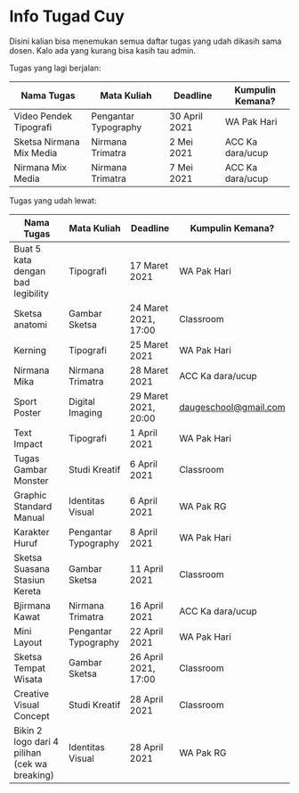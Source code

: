 # Info Tugad Cuy
Disini kalian bisa menemukan semua daftar tugas yang udah dikasih sama dosen. Kalo ada yang kurang bisa kasih tau admin.

Tugas yang lagi berjalan:

| Nama Tugas               | Mata Kuliah          | Deadline      | Kumpulin Kemana? |
| ------------------------ | -------------------- | ------------- | ---------------- |
| Video Pendek Tipografi   | Pengantar Typography | 30 April 2021 | WA Pak Hari      |
| Sketsa Nirmana Mix Media | Nirmana Trimatra     | 2 Mei 2021    | ACC Ka dara/ucup |
| Nirmana Mix Media        | Nirmana Trimatra     | 7 Mei 2021    | ACC Ka dara/ucup |

Tugas yang udah lewat:

| Nama Tugas                                    | Mata Kuliah          | Deadline             | Kumpulin Kemana?      |
| --------------------------------------------- | -------------------- | -------------------- | --------------------- |
| Buat 5 kata dengan bad legibility             | Tipografi            | 17 Maret 2021        | WA Pak Hari           |
| Sketsa anatomi                                | Gambar Sketsa        | 24 Maret 2021, 17:00 | Classroom             |
| Kerning                                       | Tipografi            | 25 Maret 2021        | WA Pak Hari           |
| Nirmana Mika                                  | Nirmana Trimatra     | 28 Maret 2021        | ACC Ka dara/ucup      |
| Sport Poster                                  | Digital Imaging      | 29 Maret 2021, 20:00 | daugeschool@gmail.com |
| Text Impact                                   | Tipografi            | 1 April 2021         | WA Pak Hari           |
| Tugas Gambar Monster                          | Studi Kreatif        | 6 April 2021         | Classroom             |
| Graphic Standard Manual                       | Identitas Visual     | 6 April 2021         | WA Pak RG             |
| Karakter Huruf                                | Pengantar Typography | 8 April 2021         | WA Pak Hari           |
| Sketsa Suasana Stasiun Kereta                 | Gambar Sketsa        | 11 April 2021        | Classroom             |
| Bjirmana Kawat                                | Nirmana Trimatra     | 16 April 2021        | ACC Ka dara/ucup      |
| Mini Layout                                   | Pengantar Typography | 22 April 2021        | WA Pak Hari           |
| Sketsa Tempat Wisata                          | Gambar Sketsa        | 26 April 2021, 17:00 | Classroom             |
| Creative Visual Concept                       | Studi Kreatif        | 28 April 2021        | Classroom             |
| Bikin 2 logo dari 4 pilihan (cek wa breaking) | Identitas Visual     | 28 April 2021        | WA Pak RG             |

